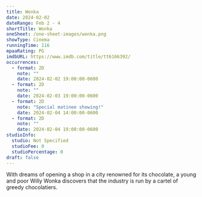 ```yaml
---
title: Wonka
date: 2024-02-02
dateRange: Feb 2 - 4
shortTitle: Wonka
oneSheet: /one-sheet-images/wonka.png
showType: Cinema
runningTime: 116
mpaaRating: PG
imdbURL: https://www.imdb.com/title/tt6166392/
occurrences:
  - format: 2D
    note: ""
    date: 2024-02-02 19:00:00-0600
  - format: 2D
    note: ""
    date: 2024-02-03 19:00:00-0600
  - format: 2D
    note: "Special matinee showing!"
    date: 2024-02-04 14:00:00-0600
  - format: 2D
    note: ""
    date: 2024-02-04 19:00:00-0600
studioInfo:
  studio: Not Specified
  studioFee: 0
  studioPercentage: 0
draft: false
---
```


With dreams of opening a shop in a city renowned for its chocolate, a young and poor Willy Wonka discovers that the industry is run by a cartel of greedy chocolatiers.